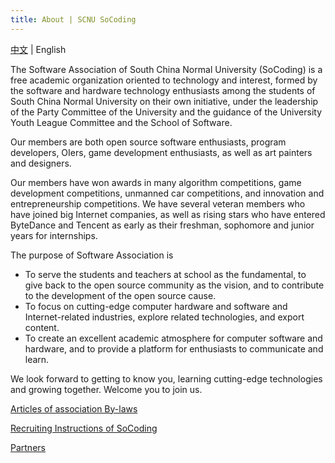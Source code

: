 ```yaml
---
title: About | SCNU SoCoding
---
```


[中文](/about) | English

The Software Association of South China Normal University (SoCoding) is a free academic organization oriented to technology and interest, formed by the software and hardware technology enthusiasts among the students of South China Normal University on their own initiative, under the leadership of the Party Committee of the University and the guidance of the University Youth League Committee and the School of Software.

Our members are both open source software enthusiasts, program developers, OIers, game development enthusiasts, as well as art painters and designers.

Our members have won awards in many algorithm competitions, game development competitions, unmanned car competitions, and innovation and entrepreneurship competitions. We have several veteran members who have joined big Internet companies, as well as rising stars who have entered ByteDance and Tencent as early as their freshman, sophomore and junior years for internships.

The purpose of Software Association is
- To serve the students and teachers at school as the fundamental, to give back to the open source community as the vision, and to contribute to the development of the open source cause.
- To focus on cutting-edge computer hardware and software and Internet-related industries, explore related technologies, and export content.
- To create an excellent academic atmosphere for computer software and hardware, and to provide a platform for enthusiasts to communicate and learn.

We look forward to getting to know you, learning cutting-edge technologies and growing together. Welcome you to join us.

[Articles of association By-laws](/bylaws)

[Recruiting Instructions of SoCoding](/recruitment)

[Partners](/partners)